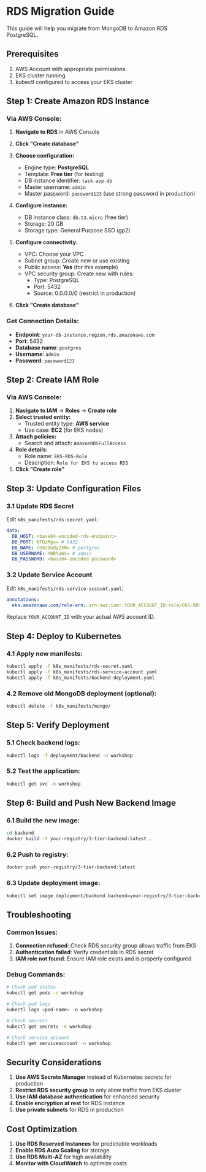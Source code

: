 # RDS Migration Guide

This guide will help you migrate from MongoDB to Amazon RDS PostgreSQL.

## Prerequisites

1. AWS Account with appropriate permissions
2. EKS cluster running
3. kubectl configured to access your EKS cluster

## Step 1: Create Amazon RDS Instance

### Via AWS Console:

1. **Navigate to RDS** in AWS Console
2. **Click "Create database"**
3. **Choose configuration:**
   - Engine type: **PostgreSQL**
   - Template: **Free tier** (for testing)
   - DB instance identifier: `task-app-db`
   - Master username: `admin`
   - Master password: `password123` (use strong password in production)

4. **Configure instance:**
   - DB instance class: `db.t3.micro` (free tier)
   - Storage: 20 GB
   - Storage type: General Purpose SSD (gp2)

5. **Configure connectivity:**
   - VPC: Choose your VPC
   - Subnet group: Create new or use existing
   - Public access: **Yes** (for this example)
   - VPC security group: Create new with rules:
     - Type: PostgreSQL
     - Port: 5432
     - Source: 0.0.0.0/0 (restrict in production)

6. **Click "Create database"**

### Get Connection Details:
- **Endpoint**: `your-db-instance.region.rds.amazonaws.com`
- **Port**: 5432
- **Database name**: `postgres`
- **Username**: `admin`
- **Password**: `password123`

## Step 2: Create IAM Role

### Via AWS Console:

1. **Navigate to IAM** → **Roles** → **Create role**
2. **Select trusted entity:**
   - Trusted entity type: **AWS service**
   - Use case: **EC2** (for EKS nodes)
3. **Attach policies:**
   - Search and attach: `AmazonRDSFullAccess`
4. **Role details:**
   - Role name: `EKS-RDS-Role`
   - Description: `Role for EKS to access RDS`
5. **Click "Create role"**

## Step 3: Update Configuration Files

### 3.1 Update RDS Secret
Edit `k8s_manifests/rds-secret.yaml`:
```yaml
data:
  DB_HOST: <base64-encoded-rds-endpoint>
  DB_PORT: NTQzMg== # 5432
  DB_NAME: cG9zdGdyZXM= # postgres
  DB_USERNAME: YWRtaW4= # admin
  DB_PASSWORD: <base64-encoded-password>
```

### 3.2 Update Service Account
Edit `k8s_manifests/rds-service-account.yaml`:
```yaml
annotations:
  eks.amazonaws.com/role-arn: arn:aws:iam::YOUR_ACCOUNT_ID:role/EKS-RDS-Role
```

Replace `YOUR_ACCOUNT_ID` with your actual AWS account ID.

## Step 4: Deploy to Kubernetes

### 4.1 Apply new manifests:
```bash
kubectl apply -f k8s_manifests/rds-secret.yaml
kubectl apply -f k8s_manifests/rds-service-account.yaml
kubectl apply -f k8s_manifests/backend-deployment.yaml
```

### 4.2 Remove old MongoDB deployment (optional):
```bash
kubectl delete -f k8s_manifests/mongo/
```

## Step 5: Verify Deployment

### 5.1 Check backend logs:
```bash
kubectl logs -f deployment/backend -n workshop
```

### 5.2 Test the application:
```bash
kubectl get svc -n workshop
```

## Step 6: Build and Push New Backend Image

### 6.1 Build the new image:
```bash
cd backend
docker build -t your-registry/3-tier-backend:latest .
```

### 6.2 Push to registry:
```bash
docker push your-registry/3-tier-backend:latest
```

### 6.3 Update deployment image:
```bash
kubectl set image deployment/backend backend=your-registry/3-tier-backend:latest -n workshop
```

## Troubleshooting

### Common Issues:

1. **Connection refused**: Check RDS security group allows traffic from EKS
2. **Authentication failed**: Verify credentials in RDS secret
3. **IAM role not found**: Ensure IAM role exists and is properly configured

### Debug Commands:
```bash
# Check pod status
kubectl get pods -n workshop

# Check pod logs
kubectl logs <pod-name> -n workshop

# Check secrets
kubectl get secrets -n workshop

# Check service account
kubectl get serviceaccount -n workshop
```

## Security Considerations

1. **Use AWS Secrets Manager** instead of Kubernetes secrets for production
2. **Restrict RDS security group** to only allow traffic from EKS cluster
3. **Use IAM database authentication** for enhanced security
4. **Enable encryption at rest** for RDS instance
5. **Use private subnets** for RDS in production

## Cost Optimization

1. **Use RDS Reserved Instances** for predictable workloads
2. **Enable RDS Auto Scaling** for storage
3. **Use RDS Multi-AZ** for high availability
4. **Monitor with CloudWatch** to optimize costs 